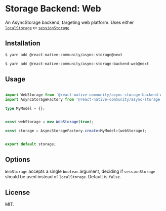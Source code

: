 # Storage Backend: Web

An AsyncStorage backend, targeting web platform. Uses either [`localStorage`](https://developer.mozilla.org/en-US/docs/Web/API/Window/localStorage) or [`sessionStorage`](https://developer.mozilla.org/en-US/docs/Web/API/Window/sessionStorage).  

## Installation

```bash
$ yarn add @react-native-community/async-storage@next

$ yarn add @react-native-community/async-storage-backend-web@next
```

## Usage

```typescript

import WebStorage from '@react-native-community/async-storage-backend-web';
import AsyncStorageFactory from '@react-native-community/async-storage';

type MyModel = {};


const webStorage = new WebStorage(true);

const storage = AsyncStorageFactory.create<MyModel>(webStorage);


export default storage;
```

## Options

`WebStorage` accepts a single `boolean` argument, deciding if `sessionStorage` should be used instead of `localStorage`. Default is `false`.


## License

MIT.

